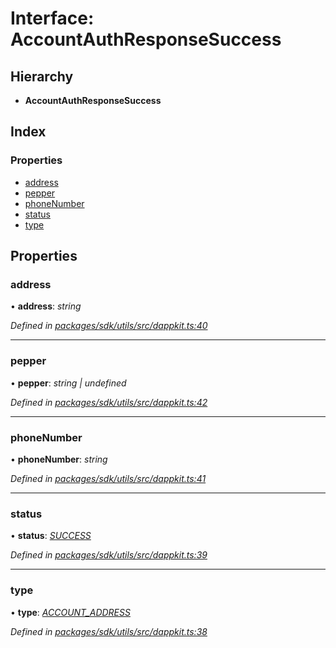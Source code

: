 # Interface: AccountAuthResponseSuccess

## Hierarchy

* **AccountAuthResponseSuccess**

## Index

### Properties

* [address](_packages_sdk_utils_src_dappkit_.accountauthresponsesuccess.md#address)
* [pepper](_packages_sdk_utils_src_dappkit_.accountauthresponsesuccess.md#pepper)
* [phoneNumber](_packages_sdk_utils_src_dappkit_.accountauthresponsesuccess.md#phonenumber)
* [status](_packages_sdk_utils_src_dappkit_.accountauthresponsesuccess.md#status)
* [type](_packages_sdk_utils_src_dappkit_.accountauthresponsesuccess.md#type)

## Properties

###  address

• **address**: *string*

*Defined in [packages/sdk/utils/src/dappkit.ts:40](https://github.com/celo-org/celo-monorepo/blob/master/packages/sdk/utils/src/dappkit.ts#L40)*

___

###  pepper

• **pepper**: *string | undefined*

*Defined in [packages/sdk/utils/src/dappkit.ts:42](https://github.com/celo-org/celo-monorepo/blob/master/packages/sdk/utils/src/dappkit.ts#L42)*

___

###  phoneNumber

• **phoneNumber**: *string*

*Defined in [packages/sdk/utils/src/dappkit.ts:41](https://github.com/celo-org/celo-monorepo/blob/master/packages/sdk/utils/src/dappkit.ts#L41)*

___

###  status

• **status**: *[SUCCESS](../enums/_packages_sdk_utils_src_dappkit_.dappkitresponsestatus.md#success)*

*Defined in [packages/sdk/utils/src/dappkit.ts:39](https://github.com/celo-org/celo-monorepo/blob/master/packages/sdk/utils/src/dappkit.ts#L39)*

___

###  type

• **type**: *[ACCOUNT_ADDRESS](../enums/_packages_sdk_utils_src_dappkit_.dappkitrequesttypes.md#account_address)*

*Defined in [packages/sdk/utils/src/dappkit.ts:38](https://github.com/celo-org/celo-monorepo/blob/master/packages/sdk/utils/src/dappkit.ts#L38)*
